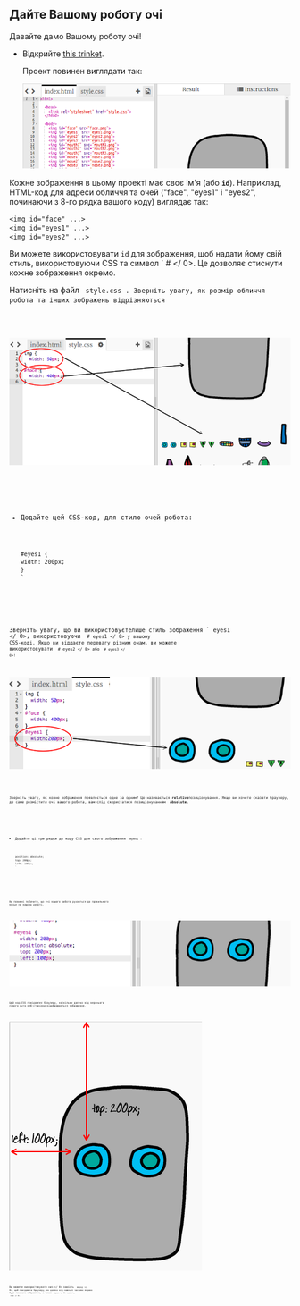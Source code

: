 ## Дайте Вашому роботу очі

Давайте дамо Вашому роботу очі!

+ Відкрийте [this trinket](http://jumpto.cc/web-robot).
    
    Проект повинен виглядати так:
    
    ![скріншот](images/robot-starter.png)

Кожне зображення в цьому проекті має своє ім'я (або **`id`**). Наприклад, HTML-код для адреси обличчя та очей ("face", "eyes1" і "eyes2", починаючи з 8-го рядка вашого коду) виглядає так:

    <img id="face" ...>
    <img id="eyes1" ...>
    <img id="eyes2" ...>
    

Ви можете використовувати `id` для зображення, щоб надати йому свій стиль, використовуючи CSS та символ ` # </ 0>. Це дозволяє стиснути кожне зображення окремо.</p>

<p>Натисніть на файл <code> style.css </ 0>. Зверніть увагу, як розмір обличчя робота та інших зображень відрізняються</p>

<p><img src="images/robot-id.png" alt="скріншот" /></p>

<ul>
<li><p>Додайте цей CSS-код, для стилю очей робота:</p>

<pre><code>#eyes1 {
width: 200px;
}
`</pre></li> </ul> 

Зверніть увагу, що ви використовуєтелише стиль зображення ` eyes1 </ 0>, використовуючи <code> # eyes1 </ 0> у вашому CSS-коді. Якщо ви віддаєте перевагу різним очам, ви можете використовувати <code> # eyes2 </ 0> або <code> # eyes3 </ 0>!</p>

<p><img src="images/robot-eyes-width.png" alt="скріншот" /></p>

<p>Зверніть увагу, як кожне зображення появляється одне за одним? Це називається <strong>relative</strong>позиціонування. Якщо ви хочете сказати браузеру, де саме розмістити очі вашого робота, вам слід скористатися позиціонуванням  <strong>absolute</strong>.</p>

<ul>
<li><p>Додайте ці три рядки до коду CSS для свого зображення <code> eyes1 </ 0>:</p>

<pre><code>position: absolute;
top: 200px;
left: 100px;
`</pre></li> </ul> 

Ви повинні побачити, що очі вашого робота рухаються до правильного місця на вашому роботі.

![скріншот](images/robot-eyes-position.png)

Цей код CSS повідомляє браузеру, наскільки далеко від верхнього лівого кута веб-сторінки відображається зображення.

![скріншот](images/robot-eyes-position2.png)

Ви можете використовувати  низ </ 0> замість <code> верху </ 0>, щоб повідомити браузеру, як далеко від нижньої частини екрана буде показано зображення, а також <code> право </ 0> замість <code> ліво </ 0>.</p>